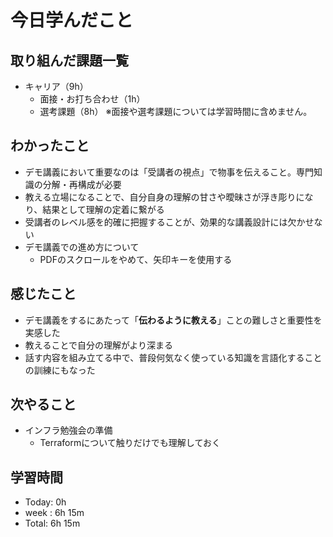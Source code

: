 # 今日学んだこと

## 取り組んだ課題一覧
- キャリア（9h）
    - 面接・お打ち合わせ（1h）
    - 選考課題（8h）
※面接や選考課題については学習時間に含めません。

## わかったこと
- デモ講義において重要なのは「受講者の視点」で物事を伝えること。専門知識の分解・再構成が必要
- 教える立場になることで、自分自身の理解の甘さや曖昧さが浮き彫りになり、結果として理解の定着に繋がる
- 受講者のレベル感を的確に把握することが、効果的な講義設計には欠かせない
- デモ講義での進め方について
    - PDFのスクロールをやめて、矢印キーを使用する

## 感じたこと
- デモ講義をするにあたって「**伝わるように教える**」ことの難しさと重要性を実感した
- 教えることで自分の理解がより深まる
- 話す内容を組み立てる中で、普段何気なく使っている知識を言語化することの訓練にもなった

## 次やること
- インフラ勉強会の準備
    - Terraformについて触りだけでも理解しておく

## 学習時間
- Today: 0h
- week : 6h 15m
- Total: 6h 15m